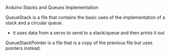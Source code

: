 Arduino Stacks and Queues Implementation


QueueStack is a file that contains the basic uses of the implementation of a stack and a circular queue. 
- it uses data from a servo to send to a stack/queue and then prints it out

QueueStackPointer is a file that is a copy of the previous file but uses pointers instead. 
